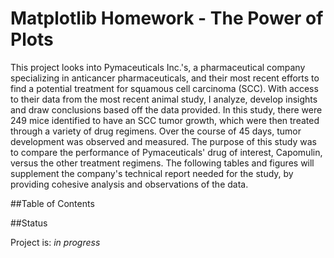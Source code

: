 # Matplotlib Homework - The Power of Plots 

This project looks into Pymaceuticals Inc.'s, a pharmaceutical company specializing in anticancer pharmaceuticals, and their most recent efforts to find a potential treatment for squamous cell carcinoma (SCC). With access to their data from the most recent animal study, I analyze, develop insights and draw conclusions based off the data provided. In this study, there were 249 mice identified to have an SCC tumor growth, which were then treated through a variety of drug regimens. Over the course of 45 days, tumor development was observed and measured. The purpose of this study was to compare the performance of Pymaceuticals' drug of interest, Capomulin, versus the other treatment regimens. The following tables and figures will supplement the company's technical report needed for the study, by providing cohesive analysis and observations of the data.

##Table of Contents 
  
##Status 

Project is: *in progress*
